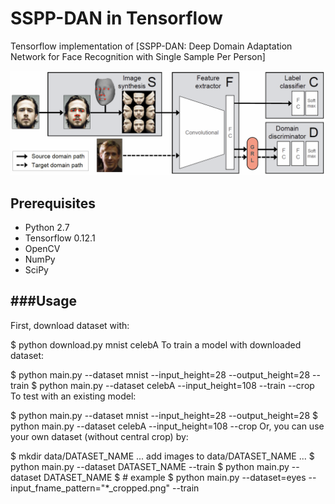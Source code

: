 SSPP-DAN in Tensorflow
====

Tensorflow implementation of [SSPP-DAN: Deep Domain Adaptation Network for Face Recognition with Single Sample Per Person]

![Alt text](./figure/overallflow.PNG)



Prerequisites
-------------
* Python 2.7
* Tensorflow 0.12.1
* OpenCV
* NumPy
* SciPy

###Usage
-------------
First, download dataset with:

$ python download.py mnist celebA
To train a model with downloaded dataset:

$ python main.py --dataset mnist --input_height=28 --output_height=28 --train
$ python main.py --dataset celebA --input_height=108 --train --crop
To test with an existing model:

$ python main.py --dataset mnist --input_height=28 --output_height=28
$ python main.py --dataset celebA --input_height=108 --crop
Or, you can use your own dataset (without central crop) by:

$ mkdir data/DATASET_NAME
... add images to data/DATASET_NAME ...
$ python main.py --dataset DATASET_NAME --train
$ python main.py --dataset DATASET_NAME
$ # example
$ python main.py --dataset=eyes --input_fname_pattern="*_cropped.png" --train
